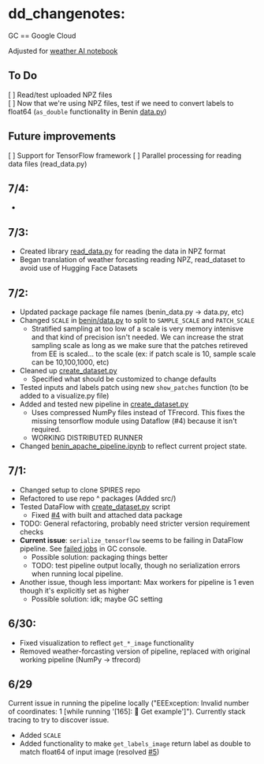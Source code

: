 # dd_changenotes:
GC == Google Cloud

Adjusted for [weather AI notebook](https://github.com/GoogleCloudPlatform/python-docs-samples/tree/main/people-and-planet-ai/weather-forecasting)

## To Do
[ ] Read/test uploaded NPZ files\
[ ] Now that we're using NPZ files, test if we need to convert labels to float64 (`as_double` functionality in Benin [data.py](src/benin-data/benin/data.py))

## Future improvements
[ ] Support for TensorFlow framework 
[ ] Parallel processing for reading data files (read_data.py)

## 7/4:
- 

## 7/3:
- Created library [read_data.py](read_data.py) for reading the data in NPZ format
- Began translation of weather forcasting reading NPZ, read_dataset to avoid use of Hugging Face Datasets

## 7/2:
- Updated package package file names (benin_data.py -> data.py, etc)
- Changed `SCALE` in [benin/data.py](src/benin-data/benin/data.py) to split to `SAMPLE_SCALE` and `PATCH_SCALE`
  - Stratified sampling at too low of a scale is very memory intenisve and that kind of precision isn't needed. We can increase the strat sampling scale as long as we make sure that the patches retireved from EE is scaled... to the scale (ex: if patch scale is 10, sample scale can be 10,100,1000, etc)
- Cleaned up [create_dataset.py](create_dataset.py)
  - Specified what should be customized to change defaults
- Tested inputs and labels patch using new `show_patches` function (to be added to a visualize.py file)
- Added and tested new pipeline in [create_dataset.py](create_dataset.py)
  - Uses compressed NumPy files instead of TFrecord. This fixes the missing tensorflow module using Dataflow (#4) because it isn't required.
  - WORKING DISTRIBUTED RUNNER
- Changed [benin_apache_pipeline.ipynb](benin_apache_pipeline.ipynb) to reflect current project state.

## 7/1:
- Changed setup to clone SPIRES repo
- Refactored to use repo ^ packages (Added src/)
- Tested DataFlow with [create_dataset.py](create_dataset.py) script
  - Fixed [#4](/../../issues/4) with built and attached data package
- TODO: General refactoring, probably need stricter version requirement checks
- **Current issue**: `serialize_tensorflow` seems to be failing in DataFlow pipeline. See [failed jobs](https://console.cloud.google.com/dataflow/jobs?project=ls-test-3-24&authuser=0) in GC console.
  - Possible solution: packaging things better
  - TODO: test pipeline output locally, though no serialization errors when running local pipeline.  
- Another issue, though less important: Max workers for pipeline is 1 even though it's explicitly set as higher
  - Possible solution: idk; maybe GC setting

## 6/30:
- Fixed visualization to reflect `get_*_image` functionality
- Removed weather-forcasting version of pipeline, replaced with original working pipeline (NumPy -> tfrecord)


## 6/29
Current issue in running the pipeline locally ("EEException: Invalid number of coordinates: 1 [while running '[165]: 📑 Get example']"). Currently stack tracing to try to discover issue.
- Added `SCALE`
- Added functionality to make `get_labels_image` return label as double to match float64 of input image (resolved [#5](#5))
